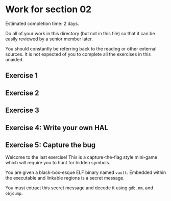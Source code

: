 # Work for section 02

Estimated completion time: 2 days.

Do all of your work in this directory (but not in this file) so that it can be easily reviewed by a senior member later.

You should constantly be referring back to the reading or other external sources. It is not expected of you to complete all the exercises in this unaided.

## Exercise 1

## Exercise 2

## Exercise 3

## Exercise 4: Write your own HAL

## Exercise 5: Capture the bug

Welcome to the last exercise! This is a capture-the-flag style mini-game which will require you to hunt for hidden symbols.

You are given a black-box-esque ELF binary named `vault`. Embedded within the executable and linkable regions is a secret message.

You must extract this secret message and decode it using `gdb`, `nm`, and `objdump`.
